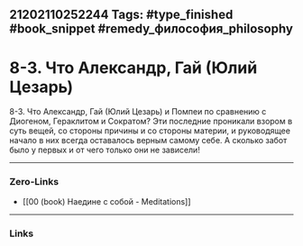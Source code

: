 21202110252244
Tags: #type_finished #book_snippet #remedy_философия_philosophy
---
# 8-3. Что Александр, Гай (Юлий Цезарь)

 8-3. Что Александр, Гай (Юлий Цезарь) и Помпеи по сравнению с Диогеном, Гераклитом и Сократом?  Эти последние проникали взором в суть вещей, со стороны причины и со стороны материи, и руководящее начало в них всегда оставалось верным самому себе. А сколько забот было у первых и от чего только они не зависели! 

---
### Zero-Links
- [[00 (book) Наедине с собой - Meditations]]
---
### Links
